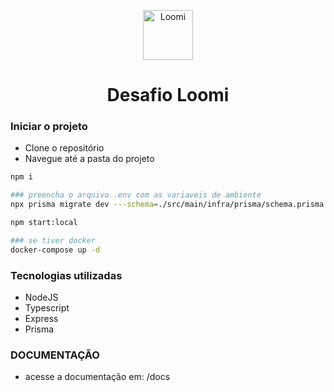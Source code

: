 <p align="center">
  <img src="https://avatars.githubusercontent.com/u/68288528?s=200&v=4" alt="Loomi" width="80" />
</p>

<h1 align="center">Desafio Loomi</h1>

### Iniciar o projeto

- Clone o repositório
- Navegue até a pasta do projeto

```bash
npm i

### preencha o arquivo .env com as variaveis de ambiente
npx prisma migrate dev ---schema=./src/main/infra/prisma/schema.prisma

npm start:local

### se tiver docker
docker-compose up -d

```

### Tecnologias utilizadas

- NodeJS
- Typescript
- Express
- Prisma

### DOCUMENTAÇÃO

- acesse a documentação em: /docs
